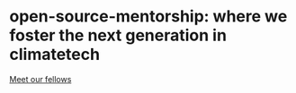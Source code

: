 # open-source-mentorship: where we foster the next generation in climatetech
[Meet our fellows](https://www.notion.so/programequity/ProgramEquity-Open-Source-Fellows-5f4dfc06109842779b81e8166c056334)
